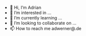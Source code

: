 - 👋 Hi, I’m Adrian
- 👀 I’m interested in ...
- 🌱 I’m currently learning ...
- 💞️ I’m looking to collaborate on ...
- 📫 How to reach me adwerner@.de

<!---
adwerner53/adwerner53 is a ✨ special ✨ repository because its `README.md` (this file) appears on your GitHub profile.
You can click the Preview link to take a look at your changes.
--->
